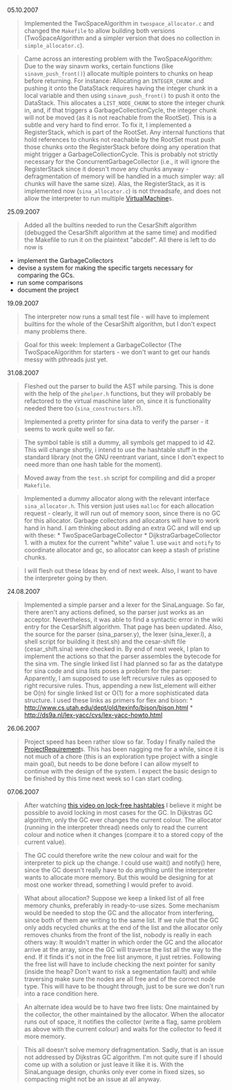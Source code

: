 05.10.2007
> Implemented the TwoSpaceAlgorithm in `twospace_allocator.c` and changed the `Makefile` to allow building both versions (TwoSpaceAlgorithm and a simpler version that does no collection in `simple_allocator.c`).

> Came across an interesting problem with the TwoSpaceAlgorithm: Due to the way sinavm works, certain functions (like `sinavm_push_front()`) allocate multiple pointers to chunks on heap before returning. For instance: Allocating an `INTEGER_CHUNK` and pushing it onto the DataStack requires having the integer chunk in a local variable and then using `sinavm_push_front()` to push it onto the DataStack. This allocates a `LIST_NODE_CHUNK` to store the integer chunk in, and, if that triggers a GarbageCollectionCycle, the integer chunk will not be moved (as it is not reachable from the RootSet). This is a subtle and very hard to find error. To fix it, I implemented a RegisterStack, which is part of the RootSet. Any internal functions that hold references to chunks not reachable by the RootSet must push those chunks onto the RegisterStack before doing any operation that might trigger a GarbageCollectionCycle. This is probably not strictly necessary for the ConcurrentGarbageCollector (i.e., it will ignore the RegisterStack since it doesn't move any chunks anyway - defragmentation of memory will be handled in a much simpler way: all chunks will have the same size). Alas, the RegisterStack, as it is implemented now (`sina_allocator.c`) is not threadsafe, and does not allow the interpreter to run multiple [VirtualMachine](VirtualMachine.md)s.

25.09.2007
> Added all the builtins needed to run the CesarShift algorithm (debugged the CesarShift algorithm at the same time) and modified the Makefile to run it on the plaintext "abcdef". All there is left to do now is
  * implement the GarbageCollectors
  * devise a system for making the specific targets necessary for comparing the GCs.
  * run some comparisons
  * document the project

19.09.2007
> The interpreter now runs a small test file - will have to implement builtins for the whole of the CesarShift algorithm, but I don't expect many problems there.

> Goal for this week: Implement a GarbageCollector (The TwoSpaceAlgorithm for starters - we don't want to get our hands messy with pthreads just yet.

31.08.2007
> Fleshed out the parser to build the AST while parsing. This is done with the help of the `phelper.h` functions, but they will probably be refactored to the virtual maschine later on, since it is functionality needed there too (`sina_constructors.h`?).

> Implemented a pretty printer for sina data to verify the parser - it seems to work quite well so far.

> The symbol table is still a dummy, all symbols get mapped to id 42. This will change shortly, i intend to use the hashtable stuff in the standard library (not the GNU reentrant variant, since I don't expect to need more than one hash table for the moment).

> Moved away from the `test.sh` script for compiling and did a proper `Makefile`.

> Implemented a dummy allocator along with the relevant interface `sina_allocator.h`. This version just uses `malloc` for each allocation request - clearly, it will run out of memory soon, since there is no GC for this allocator. Garbage collectors and allocators will have to work hand in hand. I am thinking about adding an extra GC and will end up with these:
    * TwoSpaceGarbageCollector
    * DijkstraGarbageCollector
      1. with a mutex for the current "white" value
      1. use `wait` and `notify` to coordinate allocator and gc, so allocator can keep a stash of pristine chunks.

> I will flesh out these Ideas by end of next week. Also, I want to have the interpreter going by then.

24.08.2007
> Implemented a simple parser and a lexer for the SinaLanguage. So far, there aren't any actions defined, so the parser just works as an acceptor. Nevertheless, it was able to find a syntactic error in the wiki entry for the CesarShift algorithm. That page has been updated. Also, the source for the parser (sina\_parser.y), the lexer (sina\_lexer.l), a shell script for building it (test.sh) and the cesar-shift file (cesar\_shift.sina) were checked in.
> By end of next week, I plan to implement the actions so that the parser assembles the bytecode for the sina vm. The single linked list I had planned so far as the datatype for sina code and sina lists poses a problem for the parser: Apparently, I am supposed to use left recursive rules as opposed to right recursive rules. Thus, appending a new list\_element will either be O(n) for single linked list or O(1) for a more sophisticated data structure.
> I used these links as primers for flex and bison:
    * http://www.cs.utah.edu/dept/old/texinfo/bison/bison.html
    * http://ds9a.nl/lex-yacc/cvs/lex-yacc-howto.html

26.06.2007
> Project speed has been rather slow so far. Today I finally nailed the [ProjectRequirement](ProjectRequirement.md)s. This has been nagging me for a while, since it is not much of a chore (this is an exploration type project with a single main goal), but needs to be done before I can allow myself to continue with the design of the system. I expect the basic design to be finished by this time next week so I can start coding.

07.06.2007
> After watching [this video on lock-free hashtables](http://video.google.com/videoplay?docid=2139967204534450862&q=hashtable) I believe it might be possible to avoid locking in most cases for the GC. In Dijkstras GC algorithm, only the GC ever changes the current colour. The allocator (running in the interpreter thread) needs only to read the current colour and notice when it changes (compare it to a stored copy of the current value).

> The GC could therefore write the new colour and wait for the interpreter to pick up the change. I could use wait() and notify() here, since the GC doesn't really have to do anything until the interpreter wants to allocate more memory. But this would be designing for at most one worker thread, something I would prefer to avoid.

> What about allocation? Suppose we keep a linked list of all free memory chunks, preferably in ready-to-use sizes. Some mechanism would be needed to stop the GC and the allocator from interfering, since both of them are writing to the same list. If we rule that the GC only adds recycled chunks at the end of the list and the allocator only removes chunks from the front of the list, nobody is really in each others way: It wouldn't matter in which order the GC and the allocator arrive at the array, since the GC will traverse the list all the way to the end. If it finds it's not in the free list anymore, it just retries. Following the free list will have to include checking the next pointer for sanity (inside the heap? Don't want to risk a segmentation fault) and while traversing make sure the nodes are all free and of the correct node type. This will have to be thought through, just to be sure we don't run into a race condition here.

> An alternate idea would be to have two free lists: One maintained by the collector, the other maintained by the allocator. When the allocator runs out of space, it notifies the collector (write a flag, same problem as above with the current colour) and waits for the collector to feed it more memory.

> This all doesn't solve memory defragmentation. Sadly, that is an issue not addressed by Dijkstras GC algorithm. I'm not quite sure if I should come up with a solution or just leave it like it is. With the SinaLanguage design, chunks only ever come in fixed sizes, so compacting might not be an issue at all anyway.


